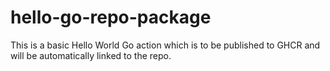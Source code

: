 # hello-go-repo-package
This is a basic Hello World Go action which is to be published to GHCR and will be automatically linked to the repo.
